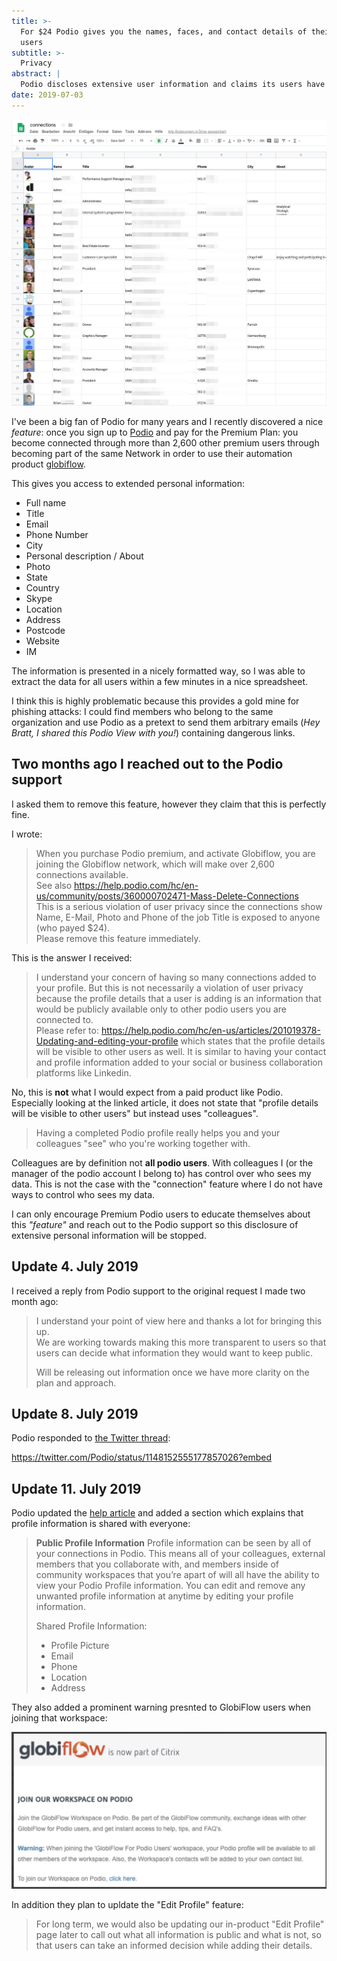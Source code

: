 ```yaml
---
title: >-
  For $24 Podio gives you the names, faces, and contact details of their premium
  users
subtitle: >-
  Privacy
abstract: |
  Podio discloses extensive user information and claims its users have agreed to it.
date: 2019-07-03
---
```


![Podio discloses extensive user information and claims its users have agreed to it.](../media/2019-07-03-for-usd24-podio-gives-you-the-names-faces-and-contact-details-of-their/hero.png)

I've been a big fan of Podio for many years and I recently discovered a nice
_feature_: once you sign up to [Podio](https://podio.com/) and pay for the
Premium Plan: you become connected through more than 2,600 other premium users
through becoming part of the same Network in order to use their automation
product [globiflow](http://www.globiflow.com/).

This gives you access to extended personal information:

- Full name
- Title
- Email
- Phone Number
- City
- Personal description / About
- Photo
- State
- Country
- Skype
- Location
- Address
- Postcode
- Website
- IM

The information is presented in a nicely formatted way, so I was able to extract
the data for all users within a few minutes in a nice spreadsheet.

I think this is highly problematic because this provides a gold mine for
phishing attacks: I could find members who belong to the same organization and
use Podio as a pretext to send them arbitrary emails (_Hey Bratt, I shared this
Podio View with you!_) containing dangerous links.

## Two months ago I reached out to the Podio support

I asked them to remove this feature, however they claim that this is perfectly
fine.

I wrote:

> When you purchase Podio premium, and activate Globiflow, you are joining the
> Globiflow network, which will make over 2,600 connections available.  
> See also
> https://help.podio.com/hc/en-us/community/posts/360000702471-Mass-Delete-Connections  
> This is a serious violation of user privacy since the connections show Name,
> E-Mail, Photo and Phone of the job Title is exposed to anyone (who payed
> \$24).  
> Please remove this feature immediately.

This is the answer I received:

> I understand your concern of having so many connections added to your profile.
> But this is not necessarily a violation of user privacy because the profile
> details that a user is adding is an information that would be publicly
> available only to other podio users you are connected to.  
> Please refer to:
> https://help.podio.com/hc/en-us/articles/201019378-Updating-and-editing-your-profile
> which states that the profile details will be visible to other users as well.
> It is similar to having your contact and profile information added to your
> social or business collaboration platforms like Linkedin.

No, this is **not** what I would expect from a paid product like Podio.
Especially looking at the linked article, it does not state that "profile
details will be visible to other users" but instead uses "colleagues".

> Having a completed Podio profile really helps you and your colleagues "see"
> who you're working together with.

Colleagues are by definition not **all podio users**. With colleagues I (or the
manager of the podio account I belong to) has control over who sees my data.
This is not the case with the "connection" feature where I do not have ways to
control who sees my data.

I can only encourage Premium Podio users to educate themselves about this
_"feature"_ and reach out to the Podio support so this disclosure of extensive
personal information will be stopped.

## Update 4. July 2019

I received a reply from Podio support to the original request I made two month
ago:

> I understand your point of view here and thanks a lot for bringing this up.  
> We are working towards making this more transparent to users so that users can
> decide what information they would want to keep public.
>
> Will be releasing out information once we have more clarity on the plan and
> approach.

## Update 8. July 2019

Podio responded to
[the Twitter thread](https://twitter.com/Podio/status/1148152555177857026):

<https://twitter.com/Podio/status/1148152555177857026?embed>

## Update 11. July 2019

Podio updated the
[help article](https://help.podio.com/hc/en-us/articles/201019378-Updating-and-editing-your-profile)
and added a section which explains that profile information is shared with
everyone:

> **Public Profile Information** Profile information can be seen by all of your
> connections in Podio. This means all of your colleagues, external members that
> you collaborate with, and members inside of community workspaces that you’re
> apart of will all have the ability to view your Podio Profile information. You
> can edit and remove any unwanted profile information at anytime by editing
> your profile information.
>
> Shared Profile Information:
>
> - Profile Picture
> - Email
> - Phone
> - Location
> - Address

They also added a prominent warning presnted to GlobiFlow users when joining
that workspace:

![PII GlobiFlow](../media/2019-07-03-for-usd24-podio-gives-you-the-names-faces-and-contact-details-of-their/PII_GlobiFlow.png)

In addition they plan to upldate the "Edit Profile" feature:

> For long term, we would also be updating our in-product "Edit Profile" page
> later to call out what all information is public and what is not, so that
> users can take an informed decision while adding their details.
